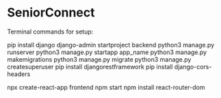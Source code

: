 # SeniorConnect

Terminal commands for setup:

pip install django
django-admin startproject backend
python3 manage.py runserver
python3 manage.py startapp app_name
python3 manage.py makemigrations
python3 manage.py migrate
python3 manage.py createsuperuser
pip install djangorestframework
pip install django-cors-headers

npx create-react-app frontend
npm start
npm install react-router-dom